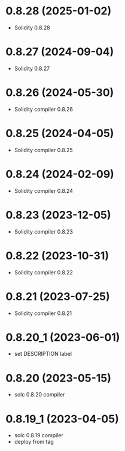 # 0.8.28 (2025-01-02)

* Solidity 0.8.28

# 0.8.27 (2024-09-04)

* Solidity 0.8.27

# 0.8.26 (2024-05-30)

* Solidity compiler 0.8.26

# 0.8.25 (2024-04-05)

* Solidity compiler 0.8.25

# 0.8.24 (2024-02-09)

* Solidity compiler 0.8.24

# 0.8.23 (2023-12-05)

* Solidity compiler 0.8.23

# 0.8.22 (2023-10-31)

* Solidity compiler 0.8.22

# 0.8.21 (2023-07-25)

* Solidity compiler 0.8.21

# 0.8.20_1 (2023-06-01)

* set DESCRIPTION label

# 0.8.20 (2023-05-15)

* solc 0.8.20 compiler

# 0.8.19_1 (2023-04-05)

* solc 0.8.19 compiler
* deploy from tag
